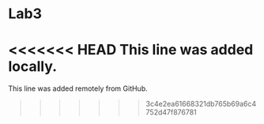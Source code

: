 # Lab3
<<<<<<< HEAD
This line was added locally.
=======
This line was added remotely from GitHub.
>>>>>>> 3c4e2ea61668321db765b69a6c4752d47f876781
